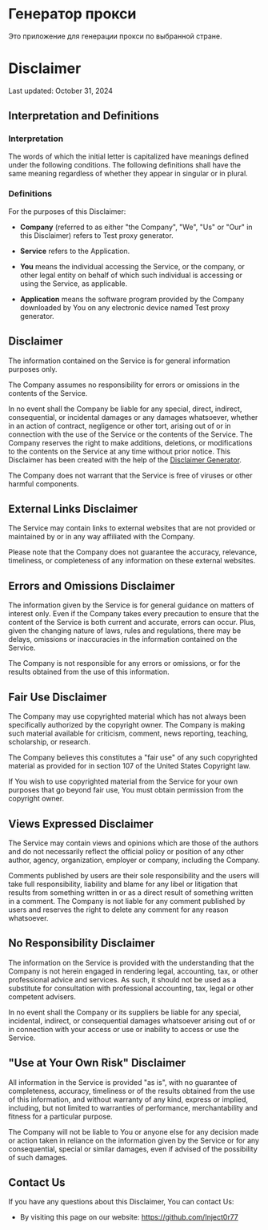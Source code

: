 # Генератор прокси

Это приложение для генерации прокси по выбранной стране.

<h1>Disclaimer</h1>
<p>Last updated: October 31, 2024</p>
<h2>Interpretation and Definitions</h2>
<h3>Interpretation</h3>
<p>The words of which the initial letter is capitalized have meanings defined under the following conditions.
The following definitions shall have the same meaning regardless of whether they appear in singular or in plural.</p>
<h3>Definitions</h3>
<p>For the purposes of this Disclaimer:</p>
<ul>
<li>
<p><strong>Company</strong> (referred to as either &quot;the Company&quot;, &quot;We&quot;, &quot;Us&quot; or &quot;Our&quot; in this Disclaimer) refers to Test proxy generator.</p>
</li>
<li>
<p><strong>Service</strong> refers to the Application.</p>
</li>
<li>
<p><strong>You</strong> means the individual accessing the Service, or the company, or other legal entity on behalf of which such individual is accessing or using the Service, as applicable.</p>
</li>
<li>
<p><strong>Application</strong> means the software program provided by the Company downloaded by You on any electronic device named Test proxy generator.</p>
</li>
</ul>
<h2>Disclaimer</h2>
<p>The information contained on the Service is for general information purposes only.</p>
<p>The Company assumes no responsibility for errors or omissions in the contents of the Service.</p>
<p>In no event shall the Company be liable for any special, direct, indirect, consequential, or incidental damages or any damages whatsoever, whether in an action of contract, negligence or other tort, arising out of or in connection with the use of the Service or the contents of the Service. The Company reserves the right to make additions, deletions, or modifications to the contents on the Service at any time without prior notice. This Disclaimer has been created with the help of the <a href="https://www.termsfeed.com/disclaimer-generator/" target="_blank">Disclaimer Generator</a>.</p>
<p>The Company does not warrant that the Service is free of viruses or other harmful components.</p>
<h2>External Links Disclaimer</h2>
<p>The Service may contain links to external websites that are not provided or maintained by or in any way affiliated with the Company.</p>
<p>Please note that the Company does not guarantee the accuracy, relevance, timeliness, or completeness of any information on these external websites.</p>
<h2>Errors and Omissions Disclaimer</h2>
<p>The information given by the Service is for general guidance on matters of interest only. Even if the Company takes every precaution to ensure that the content of the Service is both current and accurate, errors can occur. Plus, given the changing nature of laws, rules and regulations, there may be delays, omissions or inaccuracies in the information contained on the Service.</p>
<p>The Company is not responsible for any errors or omissions, or for the results obtained from the use of this information.</p>
<h2>Fair Use Disclaimer</h2>
<p>The Company may use copyrighted material which has not always been specifically authorized by the copyright owner. The Company is making such material available for criticism, comment, news reporting, teaching, scholarship, or research.</p>
<p>The Company believes this constitutes a &quot;fair use&quot; of any such copyrighted material as provided for in section 107 of the United States Copyright law.</p>
<p>If You wish to use copyrighted material from the Service for your own purposes that go beyond fair use, You must obtain permission from the copyright owner.</p>
<h2>Views Expressed Disclaimer</h2>
<p>The Service may contain views and opinions which are those of the authors and do not necessarily reflect the official policy or position of any other author, agency, organization, employer or company, including the Company.</p>
<p>Comments published by users are their sole responsibility and the users will take full responsibility, liability and blame for any libel or litigation that results from something written in or as a direct result of something written in a comment. The Company is not liable for any comment published by users and reserves the right to delete any comment for any reason whatsoever.</p>
<h2>No Responsibility Disclaimer</h2>
<p>The information on the Service is provided with the understanding that the Company is not herein engaged in rendering legal, accounting, tax, or other professional advice and services. As such, it should not be used as a substitute for consultation with professional accounting, tax, legal or other competent advisers.</p>
<p>In no event shall the Company or its suppliers be liable for any special, incidental, indirect, or consequential damages whatsoever arising out of or in connection with your access or use or inability to access or use the Service.</p>
<h2>&quot;Use at Your Own Risk&quot; Disclaimer</h2>
<p>All information in the Service is provided &quot;as is&quot;, with no guarantee of completeness, accuracy, timeliness or of the results obtained from the use of this information, and without warranty of any kind, express or implied, including, but not limited to warranties of performance, merchantability and fitness for a particular purpose.</p>
<p>The Company will not be liable to You or anyone else for any decision made or action taken in reliance on the information given by the Service or for any consequential, special or similar damages, even if advised of the possibility of such damages.</p>
<h2>Contact Us</h2>
<p>If you have any questions about this Disclaimer, You can contact Us:</p>
<ul>
<li>By visiting this page on our website: <a href="https://github.com/Inject0r77" rel="external nofollow noopener" target="_blank">https://github.com/Inject0r77</a></li>
</ul>

